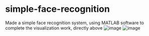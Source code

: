 # simple-face-recognition
Made a simple face recognition system, using MATLAB software to complete the visualization work, directly above 
![image](https://user-images.githubusercontent.com/75597409/160746860-f262cbf4-d6bb-480a-b14f-892f80c51464.png)
![image](https://user-images.githubusercontent.com/75597409/160746806-c200ad30-2fef-4596-8cad-2550eb70f3b6.png)
